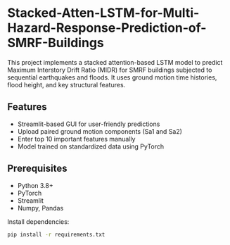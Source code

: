 # Stacked-Atten-LSTM-for-Multi-Hazard-Response-Prediction-of-SMRF-Buildings

This project implements a stacked attention-based LSTM model to predict Maximum Interstory Drift Ratio (MIDR) for SMRF buildings subjected to sequential earthquakes and floods. It uses ground motion time histories, flood height, and key structural features.

## Features

- Streamlit-based GUI for user-friendly predictions
- Upload paired ground motion components (Sa1 and Sa2)
- Enter top 10 important features manually
- Model trained on standardized data using PyTorch

## Prerequisites

- Python 3.8+
- PyTorch
- Streamlit
- Numpy, Pandas

Install dependencies:
```bash
pip install -r requirements.txt

